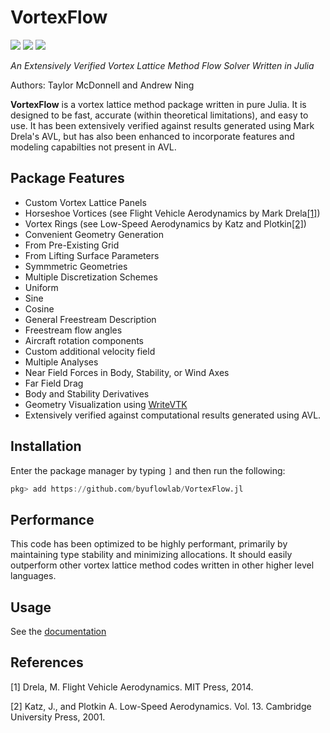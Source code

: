 # VortexFlow

[![](https://img.shields.io/badge/docs-stable-blue.svg)](https://flow.byu.edu/VortexFlow.jl/stable)
[![](https://img.shields.io/badge/docs-dev-blue.svg)](https://flow.byu.edu/VortexFlow.jl/dev)
![](https://github.com/byuflowlab/VortexFlow.jl/workflows/Run%20tests/badge.svg)

*An Extensively Verified Vortex Lattice Method Flow Solver Written in Julia*

Authors: Taylor McDonnell and Andrew Ning

**VortexFlow** is a vortex lattice method package written in pure Julia.  It is designed to be fast, accurate (within theoretical limitations), and easy to use.  It has been extensively verified against results generated using Mark Drela's AVL, but has also been enhanced to incorporate features and modeling capabilties not present in AVL.

## Package Features
 - Custom Vortex Lattice Panels
  - Horseshoe Vortices (see Flight Vehicle Aerodynamics by Mark Drela[[1]](#1))
  - Vortex Rings (see Low-Speed Aerodynamics by Katz and Plotkin[[2]](#2))
 - Convenient Geometry Generation
  - From Pre-Existing Grid
  - From Lifting Surface Parameters
  - Symmmetric Geometries
 - Multiple Discretization Schemes
  - Uniform
  - Sine
  - Cosine
 - General Freestream Description
  - Freestream flow angles
  - Aircraft rotation components
  - Custom additional velocity field
 - Multiple Analyses
  - Near Field Forces in Body, Stability, or Wind Axes
  - Far Field Drag
  - Body and Stability Derivatives
 - Geometry Visualization using [WriteVTK](https://github.com/jipolanco/WriteVTK.jl)
 - Extensively verified against computational results generated using AVL.

## Installation

Enter the package manager by typing `]` and then run the following:

```julia
pkg> add https://github.com/byuflowlab/VortexFlow.jl
```

## Performance

This code has been optimized to be highly performant, primarily by maintaining type stability and minimizing allocations.  It should easily outperform other vortex lattice method codes written in other higher level languages.

## Usage

See the [documentation](https://flow.byu.edu/VortexFlow.jl/dev)

## References
<a id="1">[1]</a>
Drela, M. Flight Vehicle Aerodynamics. MIT Press, 2014.

<a id="2">[2]</a>
Katz, J., and Plotkin A. Low-Speed Aerodynamics. Vol. 13. Cambridge University Press, 2001.
